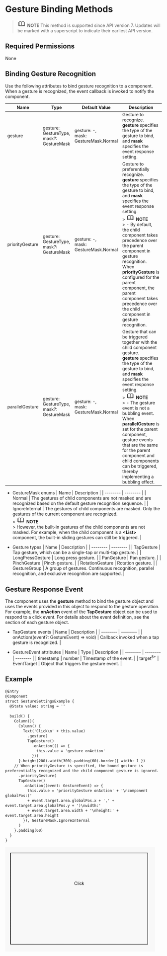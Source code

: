 # Gesture Binding Methods


> ![icon-note.gif](public_sys-resources/icon-note.gif) **NOTE**
> This method is supported since API version 7. Updates will be marked with a superscript to indicate their earliest API version.


## Required Permissions

None


## Binding Gesture Recognition


Use the following attributes to bind gesture recognition to a component. When a gesture is recognized, the event callback is invoked to notify the component.


  | Name | Type | Default Value | Description | 
| -------- | -------- | -------- | -------- |
| gesture | gesture: GestureType,<br/>mask?: GestureMask | gesture: -,<br/>mask: GestureMask.Normal | Gesture to recognize.<br/>**gesture** specifies the type of the gesture to bind, and **mask** specifies the event response setting. | 
| priorityGesture | gesture: GestureType,<br/>mask?: GestureMask | gesture: -,<br/>mask: GestureMask.Normal | Gesture to preferentially recognize.<br/>**gesture** specifies the type of the gesture to bind, and **mask** specifies the event response setting.<br/>> ![icon-note.gif](public_sys-resources/icon-note.gif) **NOTE**<br/>> - By default, the child component takes precedence over the parent component in gesture recognition. When **priorityGesture** is configured for the parent component, the parent component takes precedence over the child component in gesture recognition. | 
| parallelGesture | gesture: GestureType,<br/>mask?: GestureMask | gesture: -,<br/>mask: GestureMask.Normal | Gesture that can be triggered together with the child component gesture.<br/>**gesture** specifies the type of the gesture to bind, and **mask** specifies the event response setting.<br/>> ![icon-note.gif](public_sys-resources/icon-note.gif) **NOTE**<br/>> - The gesture event is not a bubbling event. When **parallelGesture** is set for the parent component, gesture events that are the same for the parent component and child components can be triggered, thereby implementing a bubbling effect. | 


- GestureMask enums
    | Name | Description | 
  | -------- | -------- |
  | Normal | The gestures of child components are not masked and are recognized based on the default gesture recognition sequence. | 
  | IgnoreInternal | The gestures of child components are masked. Only the gestures of the current component are recognized.<br/>> ![icon-note.gif](public_sys-resources/icon-note.gif) **NOTE**<br/>> However, the built-in gestures of the child components are not masked. For example, when the child component is a **&lt;List&gt;** component, the built-in sliding gestures can still be triggered. | 


- Gesture types
    | Name | Description | 
  | -------- | -------- |
  | TapGesture | Tap gesture, which can be a single-tap or multi-tap gesture. | 
  | LongPressGesture | Long press gesture. | 
  | PanGesture | Pan gesture. | 
  | PinchGesture | Pinch gesture. | 
  | RotationGesture | Rotation gesture. | 
  | GestureGroup | A group of gestures. Continuous recognition, parallel recognition, and exclusive recognition are supported. | 


## Gesture Response Event

The component uses the **gesture** method to bind the gesture object and uses the events provided in this object to respond to the gesture operation. For example, the **onAction** event of the **TapGesture** object can be used to respond to a click event. For details about the event definition, see the section of each gesture object.

- TapGesture events
    | Name | Description | 
  | -------- | -------- |
  | onAction((event?: GestureEvent) =&gt; void) | Callback invoked when a tap gesture is recognized. | 

- GestureEvent attributes
    | Name | Type | Description | 
  | -------- | -------- | -------- |
  | timestamp | number | Timestamp of the event. | 
  | target<sup>8+</sup> | EventTarget | Object that triggers the gesture event. | 


## Example


```
@Entry
@Component
struct GestureSettingsExample {
  @State value: string = ''

  build() {
    Column(){
      Column() {
        Text('Click\n' + this.value)
          .gesture(
          TapGesture()
            .onAction(() => {
              this.value = 'gesture onAction'
            }))
      }.height(200).width(300).padding(60).border({ width: 1 })
    // When priorityGesture is specified, the bound gesture is preferentially recognized and the child component gesture is ignored.
      .priorityGesture(
      TapGesture()
        .onAction((event: GestureEvent) => {
          this.value = 'priorityGesture onAction' + '\ncomponent globalPos:('
          + event.target.area.globalPos.x + ',' + event.target.area.globalPos.y + ')\nwidth:'
          + event.target.area.width + '\nheight:' + event.target.area.height
        }), GestureMask.IgnoreInternal
      )
    }.padding(60)
  }
}
```

![en-us_image_0000001256858411](figures/en-us_image_0000001256858411.gif)

